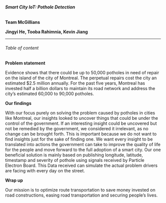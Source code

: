 ###### **Smart City IoT:  Pothole Detection**



**Team McGillians**

**Jingyi He, Tooba Rahimnia, Kevin Jiang**

***

###### Table of content


**Problem statement**

Evidence shows that there could be up to 50,000 potholes in need of repair on the island of the city of Montreal. The perpetual repairs cost the city an estimated $2.5 million annually.
For the past five years, Montreal has invested half a billion dollars to maintain its road network and address the city’s estimated 60,000 to 90,000 potholes.


**Our findings**
                    
With our focus purely on  solving the problem caused by potholes in cities like Montreal, our insights looked to uncover things that could be under the control of the government. If an interesting insight could be uncovered but not be remedied by the government, we considered it irrelevant, as no change can be brought forth. This is important because we do not want to find insights just for the sake of finding one. We want every insight to be translated into actions the government can take to improve the quality of life for the people and move forward to the full adoption of a smart city. 
Our one beneficial solution is mainly based on publishing longitude, latitude, timestamp and severity of pothole using signals received by Particle Electron Board. This Data received can simulate the actual problem drivers are facing with every day on the street.                         
     
**Wrap up**

Our mission is to optimize route transportation to save money invested on road constructions, easing road transportation and securing people’s lives.


 
